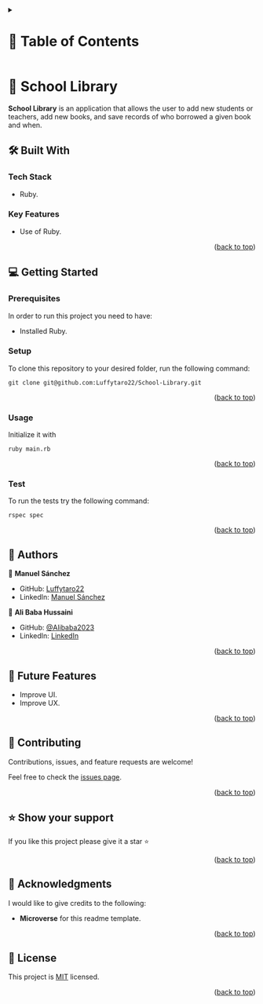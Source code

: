 <a id="readme-top"></a>

<!-- TABLE OF CONTENTS -->

<details>
  <summary><h1>📗 Table of Contents</h1></summary>
  <ul>
    <li><a href="#about-project">📖 About the Project</a>
      <ul>
        <li><a href="#built-with">🛠 Built With</a></li>
        <li><a href="#tech-stack">Tech Stack</a></li>
        <li><a href="#key-features">Key Features</a></li>
      </ul>
    </li>
    <li><a href="#live-demo">🚀 Live Demo</a></li>
    <li><a href="#getting-started">💻 Getting Started</a>
      <ul>
        <li><a href="#setup">Setup</a></li>
        <li><a href="#prerequisites">Prerequisites</a></li>
        <li><a href="#install">Install</a></li>
        <li><a href="#usage">Usage</a></li>
        <li><a href="#run-tests">Run tests</a></li>
        <li><a href="#deployment">Deployment</a></li>
      </ul>
    </li>
    <li><a href="#authors">👥 Authors</a></li>
    <li><a href="#future-features">🔭 Future Features</a></li>
    <li><a href="#contributing">🤝 Contributing</a></li>
    <li><a href="#support">⭐️ Show your support</a></li>
    <li><a href="#acknowledgements">🙏 Acknowledgements</a></li>
    <li><a href="#license">📝 License</a></li>
  </ul>
</details>

<!-- PROJECT DESCRIPTION -->

# 📖 School Library <a id="about-project"></a>

**School Library** is an application that allows the user to add new students or teachers, add new books, and save records of who borrowed a given book and when.

## 🛠 Built With <a id="built-with"></a>

### Tech Stack

* Ruby.

<!-- Features -->

### Key Features
* Use of Ruby.

<p align="right">(<a href="#readme-top">back to top</a>)</p>


<!-- GETTING STARTED -->

## 💻 Getting Started <a id="getting-started"></a>

### Prerequisites
In order to run this project you need to have:

- Installed Ruby.

### Setup
To clone this repository to your desired folder, run the following command: <br>

```
git clone git@github.com:Luffytaro22/School-Library.git
```

<p align="right">(<a href="#readme-top">back to top</a>)</p>

### Usage
Initialize it with
```
ruby main.rb
```

<p align="right">(<a href="#readme-top">back to top</a>)</p>

### Test
To run the tests try the following command:
```
rspec spec
```

<p align="right">(<a href="#readme-top">back to top</a>)</p>

<!-- AUTHORS -->

## 👥 Authors <a id="authors"></a>

👤 **Manuel Sánchez**

- GitHub: [Luffytaro22](https://github.com/Luffytaro22)
- LinkedIn: [Manuel Sánchez](https://www.linkedin.com/in/manuel-alejandro-sanchez-sierra-4b358b14a/)

👤 **Ali Baba Hussaini**

- GitHub: [@Alibaba2023](https://github.com/Alibaba2023)
- LinkedIn: [LinkedIn](https://www.linkedin.com/in/ali-baba-hussaini-630607267/)

<p align="right">(<a href="#readme-top">back to top</a>)</p>

<!-- FUTURE FEATURES -->

## 🔭 Future Features <a id="future-features"></a>
* Improve UI.
* Improve UX.
<p align="right">(<a href="#readme-top">back to top</a>)</p>

<!-- CONTRIBUTING -->

## 🤝 Contributing <a id="contributing"></a>

Contributions, issues, and feature requests are welcome!

Feel free to check the [issues page](../../issues/).

<p align="right">(<a href="#readme-top">back to top</a>)</p>

<!-- SUPPORT -->

## ⭐️ Show your support <a id="support"></a>
If you like this project please give it a star ⭐️

<p align="right">(<a href="#readme-top">back to top</a>)</p>

<!-- ACKNOWLEDGEMENTS -->

## 🙏 Acknowledgments <a id="acknowledgements"></a>

I would like to give credits to the following:
* **Microverse** for this readme template.
<p align="right">(<a href="#readme-top">back to top</a>)</p>

<!-- LICENSE -->

## 📝 License <a id="license"></a>

This project is [MIT](./LICENSE) licensed.

<p align="right">(<a href="#readme-top">back to top</a>)</p>


